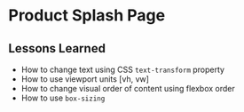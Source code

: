 # Product Splash Page

## Lessons Learned
- How to change text using CSS `text-transform` property
- How to use viewport units [vh, vw]
- How to change visual order of content using flexbox order
- How to use `box-sizing`
